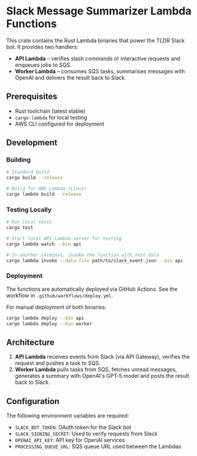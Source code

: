 # Slack Message Summarizer Lambda Functions

This crate contains the Rust Lambda binaries that power the TLDR Slack bot. It
provides two handlers:

* **API Lambda** – verifies slash commands or interactive requests and enqueues
  jobs to SQS.
* **Worker Lambda** – consumes SQS tasks, summarises messages with OpenAI and
  delivers the result back to Slack.

## Prerequisites

- Rust toolchain (latest stable)
- `cargo-lambda` for local testing
- AWS CLI configured for deployment

## Development

### Building

```bash
# Standard build
cargo build --release

# Build for AWS Lambda (Linux)
cargo lambda build --release
```

### Testing Locally

```bash
# Run local tests
cargo test

# Start local API Lambda server for testing
cargo lambda watch --bin api

# In another terminal, invoke the function with test data
cargo lambda invoke --data-file path/to/slack_event.json --bin api
```

### Deployment

The functions are automatically deployed via GitHub Actions. See the workflow in
`.github/workflows/deploy.yml`.

For manual deployment of both binaries:

```bash
cargo lambda deploy --bin api
cargo lambda deploy --bin worker
```

## Architecture

1. **API Lambda** receives events from Slack (via API Gateway), verifies the
   request and pushes a task to SQS.
2. **Worker Lambda** pulls tasks from SQS, fetches unread messages, generates a
   summary with OpenAI's GPT‑5 model and posts the result back to Slack.

## Configuration

The following environment variables are required:
- `SLACK_BOT_TOKEN`: OAuth token for the Slack bot
- `SLACK_SIGNING_SECRET`: Used to verify requests from Slack
- `OPENAI_API_KEY`: API key for OpenAI services
- `PROCESSING_QUEUE_URL`: SQS queue URL used between the Lambdas
